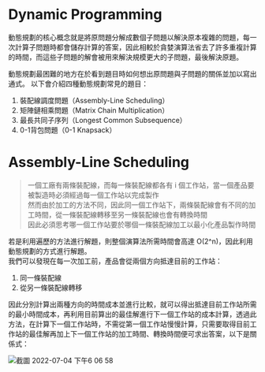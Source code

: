 # Dynamic Programming
動態規劃的核心概念就是將原問題分解成數個子問題以解決原本複雜的問題，每一次計算子問題時都會儲存計算的答案，因此相較於貪婪演算法省去了許多重複計算的時間，而這些子問題的解會被用來解決規模更大的子問題，最後解決原題。

動態規劃最困難的地方在於看到題目時如何想出原問題與子問題的關係並加以寫出通式。  以下會介紹四種動態規劃常見的題目：
1. 裝配線調度問題（Assembly-Line Scheduling）
2. 矩陣鏈相乘問題（Matrix Chain Multiplication）
3. 最長共同子序列（Longest Common Subsequence）
4. 0-1背包問題（0-1 Knapsack）

# Assembly-Line Scheduling
>一個工廠有兩條裝配線，而每一條裝配線都各有 i 個工作站，當一個產品要被製造時必須經過每一個工作站以完成製作  
>然而由於加工的方法不同，因此同一個工作站下，兩條裝配線會有不同的加工時間，從一條裝配線轉移至另一條裝配線也會有轉換時間  
>因此必須思考哪一個工作站要於哪個一條裝配線加工以最小化產品製作時間

若是利用遍歷的方法進行解題，則整個演算法所需時間會高達 O(2^n)，因此利用動態規劃的方式進行解題。  
我們可以發現在每一次加工前，產品會從兩個方向抵達目前的工作站：
1. 同一條裝配線
2. 從另一條裝配線轉移

因此分別計算出兩種方向的時間成本並進行比較，就可以得出抵達目前工作站所需的最小時間成本，再利用目前算出的最佳解進行下一個工作站的成本計算，透過此方法，在計算下一個工作站時，不需從第一個工作站慢慢計算，只需要取得目前工作站的最佳解再加上下一個工作站的加工時間、轉換時間便可求出答案，以下是關係式：

<img width="" alt="截圖 2022-07-04 下午6 06 58" src="https://user-images.githubusercontent.com/103521272/177132995-7c31108b-fe28-4716-abaf-0ca05d394767.png">
